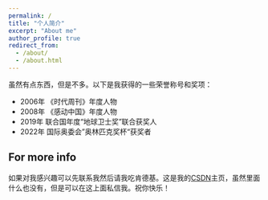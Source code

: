 ```yaml
---
permalink: /
title: "个人简介"
excerpt: "About me"
author_profile: true
redirect_from: 
  - /about/
  - /about.html
---
```

虽然有点东西，但是不多。以下是我获得的一些荣誉称号和奖项：
- 2006年 《时代周刊》年度人物
- 2008年 《感动中国》年度人物
- 2019年   联合国年度“地球卫士奖”联合获奖人
- 2022年   国际奥委会”奥林匹克奖杯“获奖者


For more info
------
如果对我感兴趣可以先联系我然后请我吃肯德基。这是我的[CSDN](https://blog.csdn.net/qaq2020)主页，虽然里面什么也没有，但是可以在这上面私信我。祝你快乐！
